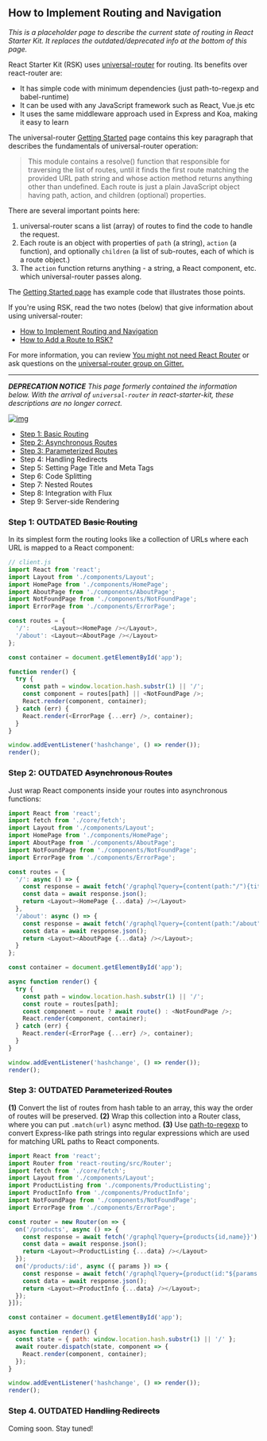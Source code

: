 ## How to Implement Routing and Navigation

_This is a placeholder page to describe the current state of routing in React Starter Kit. It replaces the outdated/deprecated info at the bottom of this page._

React Starter Kit (RSK) uses [universal-router](https://github.com/kriasoft/universal-router) for routing. Its benefits over react-router are:

- It has simple code with minimum dependencies (just path-to-regexp and babel-runtime)
- It can be used with any JavaScript framework such as React, Vue.js etc
- It uses the same middleware approach used in Express and Koa, making it easy to learn

The universal-router [Getting Started](https://github.com/kriasoft/universal-router/blob/master/docs/getting-started.md) page contains this key paragraph that describes the fundamentals of universal-router operation:

> This module contains a resolve() function that responsible for traversing the list of routes, until it finds the first route matching the provided URL path string and whose action method returns anything other than undefined. Each route is just a plain JavaScript object having path, action, and children (optional) properties.

There are several important points here:

1. universal-router scans a list (array) of routes to find the code to handle the request.
2. Each route is an object with properties of `path` (a string), `action` (a function), and optionally `children` (a list of sub-routes, each of which is a route object.)
3. The `action` function returns anything - a string, a React component, etc. which universal-router passes along.

The [Getting Started page](https://github.com/kriasoft/universal-router/blob/master/docs/getting-started.md) has example code that illustrates those points. 

If you're using RSK, read the two notes (below) that give information about using universal-router:

- [How to Implement Routing and Navigation](https://github.com/kriasoft/react-starter-kit/issues/748)
- [How to Add a Route to RSK?](https://github.com/kriasoft/react-starter-kit/issues/754)

For more information, you can review [You might not need React Router](https://medium.freecodecamp.com/you-might-not-need-react-router-38673620f3d) or ask questions on the [universal-router group on Gitter.](https://gitter.im/kriasoft/universal-router)

---------
_**DEPRECATION NOTICE** This page formerly contained the information below. With the arrival of `universal-router` in react-starter-kit, these descriptions are no longer correct._

[![img](https://img.shields.io/badge/discussion-join-green.svg?style=flat-square)](https://github.com/kriasoft/react-starter-kit/issues/116)

 * [Step 1: Basic Routing](#step-1-basic-routing)
 * [Step 2: Asynchronous Routes](#step-2-asynchronous-routes)
 * [Step 3: Parameterized Routes](#step-3-parameterized-routes)
 * Step 4: Handling Redirects
 * Step 5: Setting Page Title and Meta Tags
 * Step 6: Code Splitting
 * Step 7: Nested Routes
 * Step 8: Integration with Flux
 * Step 9: Server-side Rendering

### Step 1: OUTDATED ~~Basic Routing~~

In its simplest form the routing looks like a collection of URLs where each URL
is mapped to a React component:

```js
// client.js
import React from 'react';
import Layout from './components/Layout';
import HomePage from './components/HomePage';
import AboutPage from './components/AboutPage';
import NotFoundPage from './components/NotFoundPage';
import ErrorPage from './components/ErrorPage';

const routes = {
  '/':      <Layout><HomePage /></Layout>,
  '/about': <Layout><AboutPage /></Layout>
};

const container = document.getElementById('app');

function render() {
  try {
    const path = window.location.hash.substr(1) || '/';
    const component = routes[path] || <NotFoundPage />;
    React.render(component, container);
  } catch (err) {
    React.render(<ErrorPage {...err} />, container);
  }
}

window.addEventListener('hashchange', () => render());
render();
```

### Step 2: OUTDATED ~~Asynchronous Routes~~

Just wrap React components inside your routes into asynchronous functions:

```js
import React from 'react';
import fetch from './core/fetch';
import Layout from './components/Layout';
import HomePage from './components/HomePage';
import AboutPage from './components/AboutPage';
import NotFoundPage from './components/NotFoundPage';
import ErrorPage from './components/ErrorPage';

const routes = {
  '/': async () => {
    const response = await fetch('/graphql?query={content(path:"/"){title,html}}');
    const data = await response.json();
    return <Layout><HomePage {...data} /></Layout>
  },
  '/about': async () => {
    const response = await fetch('/graphql?query={content(path:"/about"){title,html}}');
    const data = await response.json();
    return <Layout><AboutPage {...data} /></Layout>;
  }
};

const container = document.getElementById('app');

async function render() {
  try {
    const path = window.location.hash.substr(1) || '/';
    const route = routes[path];
    const component = route ? await route() : <NotFoundPage />;
    React.render(component, container);
  } catch (err) {
    React.render(<ErrorPage {...err} />, container);
  }
}

window.addEventListener('hashchange', () => render());
render();
```

### Step 3: OUTDATED ~~Parameterized Routes~~ 

**(1)** Convert the list of routes from hash table to an array, this way the
order of routes will be preserved. **(2)** Wrap this collection into a Router
class, where you can put `.match(url)` async method. **(3)** Use [path-to-regexp](https://github.com/pillarjs/path-to-regexp)
to convert Express-like path strings into regular expressions which are used
for matching URL paths to React components.

```js
import React from 'react';
import Router from 'react-routing/src/Router';
import fetch from './core/fetch';
import Layout from './components/Layout';
import ProductListing from './components/ProductListing';
import ProductInfo from './components/ProductInfo';
import NotFoundPage from './components/NotFoundPage';
import ErrorPage from './components/ErrorPage';

const router = new Router(on => {
  on('/products', async () => {
    const response = await fetch('/graphql?query={products{id,name}}');
    const data = await response.json();
    return <Layout><ProductListing {...data} /></Layout>
  });
  on('/products/:id', async ({ params }) => {
    const response = await fetch('/graphql?query={product(id:"${params.id}"){name,summary}}');
    const data = await response.json();
    return <Layout><ProductInfo {...data} /></Layout>;
  });
}]);

const container = document.getElementById('app');

async function render() {
  const state = { path: window.location.hash.substr(1) || '/' };
  await router.dispatch(state, component => {
    React.render(component, container);
  });
}

window.addEventListener('hashchange', () => render());
render();
```

### Step 4. OUTDATED ~~Handling Redirects~~

Coming soon. Stay tuned!
